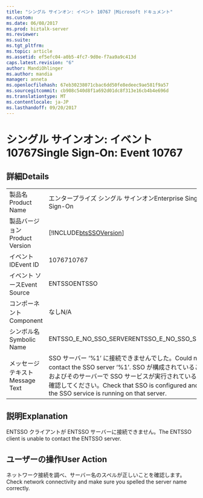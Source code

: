 ```yaml
---
title: "シングル サインオン: イベント 10767 |Microsoft ドキュメント"
ms.custom: 
ms.date: 06/08/2017
ms.prod: biztalk-server
ms.reviewer: 
ms.suite: 
ms.tgt_pltfrm: 
ms.topic: article
ms.assetid: ef5efc04-a0b5-4fc7-9d0e-f7aa9a9c413d
caps.latest.revision: "6"
author: MandiOhlinger
ms.author: mandia
manager: anneta
ms.openlocfilehash: 67eb30238071cbac6dd50fe8edeec9ae581f9a57
ms.sourcegitcommit: cb908c540d8f1a692d01dc8f313e16cb4b4e696d
ms.translationtype: MT
ms.contentlocale: ja-JP
ms.lasthandoff: 09/20/2017
---
```

# <a name="single-sign-on-event-10767"></a><span data-ttu-id="02c08-102">シングル サインオン: イベント 10767</span><span class="sxs-lookup"><span data-stu-id="02c08-102">Single Sign-On: Event 10767</span></span>
## <a name="details"></a><span data-ttu-id="02c08-103">詳細</span><span class="sxs-lookup"><span data-stu-id="02c08-103">Details</span></span>  
  
|||  
|-|-|  
|<span data-ttu-id="02c08-104">製品名</span><span class="sxs-lookup"><span data-stu-id="02c08-104">Product Name</span></span>|<span data-ttu-id="02c08-105">エンタープライズ シングル サインオン</span><span class="sxs-lookup"><span data-stu-id="02c08-105">Enterprise Single Sign-On</span></span>|  
|<span data-ttu-id="02c08-106">製品バージョン</span><span class="sxs-lookup"><span data-stu-id="02c08-106">Product Version</span></span>|[!INCLUDE[btsSSOVersion](../includes/btsssoversion-md.md)]|  
|<span data-ttu-id="02c08-107">イベント ID</span><span class="sxs-lookup"><span data-stu-id="02c08-107">Event ID</span></span>|<span data-ttu-id="02c08-108">10767</span><span class="sxs-lookup"><span data-stu-id="02c08-108">10767</span></span>|  
|<span data-ttu-id="02c08-109">イベント ソース</span><span class="sxs-lookup"><span data-stu-id="02c08-109">Event Source</span></span>|<span data-ttu-id="02c08-110">ENTSSO</span><span class="sxs-lookup"><span data-stu-id="02c08-110">ENTSSO</span></span>|  
|<span data-ttu-id="02c08-111">コンポーネント</span><span class="sxs-lookup"><span data-stu-id="02c08-111">Component</span></span>|<span data-ttu-id="02c08-112">なし</span><span class="sxs-lookup"><span data-stu-id="02c08-112">N/A</span></span>|  
|<span data-ttu-id="02c08-113">シンボル名</span><span class="sxs-lookup"><span data-stu-id="02c08-113">Symbolic Name</span></span>|<span data-ttu-id="02c08-114">ENTSSO_E_NO_SSO_SERVER</span><span class="sxs-lookup"><span data-stu-id="02c08-114">ENTSSO_E_NO_SSO_SERVER</span></span>|  
|<span data-ttu-id="02c08-115">メッセージ テキスト</span><span class="sxs-lookup"><span data-stu-id="02c08-115">Message Text</span></span>|<span data-ttu-id="02c08-116">SSO サーバー ‘%1’ に接続できませんでした。</span><span class="sxs-lookup"><span data-stu-id="02c08-116">Could not contact the SSO server ‘%1’.</span></span> <span data-ttu-id="02c08-117">SSO が構成されていること、およびそのサーバーで SSO サービスが実行されていることを確認してください。</span><span class="sxs-lookup"><span data-stu-id="02c08-117">Check that SSO is configured and that the SSO service is running on that server.</span></span>|  
  
## <a name="explanation"></a><span data-ttu-id="02c08-118">説明</span><span class="sxs-lookup"><span data-stu-id="02c08-118">Explanation</span></span>  
 <span data-ttu-id="02c08-119">ENTSSO クライアントが ENTSSO サーバーに接続できません。</span><span class="sxs-lookup"><span data-stu-id="02c08-119">The ENTSSO client is unable to contact the ENTSSO server.</span></span>  
  
## <a name="user-action"></a><span data-ttu-id="02c08-120">ユーザーの操作</span><span class="sxs-lookup"><span data-stu-id="02c08-120">User Action</span></span>  
 <span data-ttu-id="02c08-121">ネットワーク接続を調べ、サーバー名のスペルが正しいことを確認します。</span><span class="sxs-lookup"><span data-stu-id="02c08-121">Check network connectivity and make sure you spelled the server name correctly.</span></span>